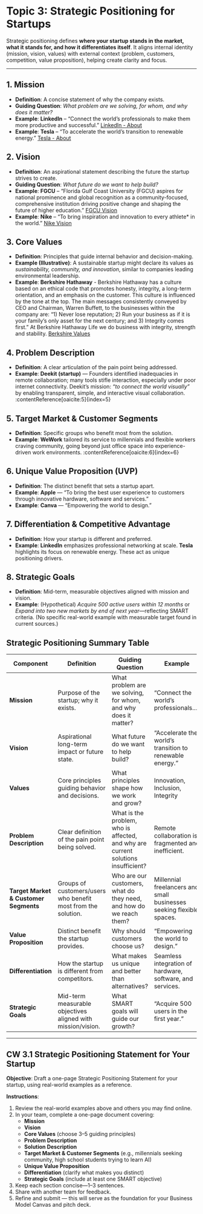# Topic 3: Strategic Positioning for Startups

Strategic positioning defines **where your startup stands in the market, what it stands for, and how it differentiates itself**. It aligns internal identity (mission, vision, values) with external context (problem, customers, competition, value proposition), helping create clarity and focus.

---

## 1. Mission
- **Definition**: A concise statement of why the company exists.
- **Guiding Question**: *What problem are we solving, for whom, and why does it matter?*
- **Example**: **LinkedIn** – “Connect the world’s professionals to make them more productive and successful.” [LinkedIn - About](https://about.linkedin.com/)  
- **Example**: **Tesla** – “To accelerate the world’s transition to renewable energy.” [Tesla - About](https://www.tesla.com/about)

## 2. Vision
- **Definition**: An aspirational statement describing the future the startup strives to create.
- **Guiding Question**: *What future do we want to help build?*
- **Example**: **FGCU** – “Florida Gulf Coast University (FGCU) aspires for national prominence and global recognition as a community-focused, comprehensive institution driving positive change and shaping the future of higher education.” [FGCU Vision](https://www.fgcu.edu/about/)  
- **Example**: **Nike** – “To bring inspiration and innovation to every athlete* in the world.” [Nike Vision](https://www.nike.com/help/a/nikeinc-mission)

## 3. Core Values
- **Definition**: Principles that guide internal behavior and decision-making.
- **Example (Illustrative)**: A sustainable startup might declare its values as *sustainability, community, and innovation*, similar to companies leading environmental leadership.
- **Example**: **Berkshire Hathaway** - Berkshire Hathaway has a culture based on an ethical code that promotes honesty, integrity, a long-term orientation, and an emphasis on the customer. This culture is influenced by the tone at the top. The main messages consistently conveyed by CEO and Chairman, Warren Buffett, to the businesses within the company are: “1) Never lose reputation; 2) Run your business as if it is your family’s only asset for the next century; and 3) Integrity comes first.”
At Berkshire Hathaway Life we do business with integrity, strength and stability. [Berkshire Values](https://bhlife.com/our-values/)

## 4. Problem Description
- **Definition**: A clear articulation of the pain point being addressed.
- **Example**: **Deekit (startup)** — Founders identified inadequacies in remote collaboration; many tools stifle interaction, especially under poor internet connectivity. Deekit’s mission: *“to connect the world visually”* by enabling transparent, simple, and interactive visual collaboration. :contentReference[oaicite:5]{index=5}

## 5. Target Market & Customer Segments
- **Definition**: Specific groups who benefit most from the solution.
- **Example**: **WeWork** tailored its service to millennials and flexible workers craving community, going beyond just office space into experience-driven work environments. :contentReference[oaicite:6]{index=6}

## 6. Unique Value Proposition (UVP)
- **Definition**: The distinct benefit that sets a startup apart.
- **Example**: **Apple** — “To bring the best user experience to customers through innovative hardware, software and services.”   
- **Example**: **Canva** — “Empowering the world to design.” 

## 7. Differentiation & Competitive Advantage
- **Definition**: How your startup is different and preferred.
- **Example**: **LinkedIn** emphasizes professional networking at scale. **Tesla** highlights its focus on renewable energy. These act as unique positioning drivers.

## 8. Strategic Goals
- **Definition**: Mid-term, measurable objectives aligned with mission and vision.
- **Example**: (Hypothetical) *Acquire 500 active users within 12 months* or *Expand into two new markets by end of next year*—reflecting SMART criteria. (No specific real-world example with measurable target found in current sources.)

## Strategic Positioning Summary Table

| **Component**               | **Definition**                                                                 | **Guiding Question**                                        | **Example** |
|------------------------------|-------------------------------------------------------------------------------|-------------------------------------------------------------|-------------|
| **Mission**                  | Purpose of the startup; why it exists.                                         | What problem are we solving, for whom, and why does it matter? | “Connect the world’s professionals…” |
| **Vision**                   | Aspirational long-term impact or future state.                                | What future do we want to help build?                       | “Accelerate the world’s transition to renewable energy.” |
| **Values**                   | Core principles guiding behavior and decisions.                               | What principles shape how we work and grow?                 | Innovation, Inclusion, Integrity |
| **Problem Description**      | Clear definition of the pain point being solved.                              | What is the problem, who is affected, and why are current solutions insufficient? | Remote collaboration is fragmented and inefficient. |
| **Target Market & Customer Segments** | Groups of customers/users who benefit most from the solution.                          | Who are our customers, what do they need, and how do we reach them? | Millennial freelancers and small businesses seeking flexible spaces. |
| **Value Proposition**  | Distinct benefit the startup provides.                                         | Why should customers choose us?                             | “Empowering the world to design.” |
| **Differentiation**          | How the startup is different from competitors.                                | What makes us unique and better than alternatives?           | Seamless integration of hardware, software, and services. |
| **Strategic Goals**          | Mid-term measurable objectives aligned with mission/vision.                   | What SMART goals will guide our growth?                      | “Acquire 500 users in the first year.” |

---

## CW 3.1 Strategic Positioning Statement for Your Startup

**Objective**: Draft a one-page Strategic Positioning Statement for your startup, using real-world examples as a reference.

**Instructions**:
1. Review the real-world examples above and others you may find online.
2. In your team, complete a one-page document covering:
   - **Mission** 
   - **Vision** 
   - **Core Values** (choose 3–5 guiding principles)
   - **Problem Description**
   - **Solution Description** 
   - **Target Market & Customer Segments** (e.g., millennials seeking community, high school students trying to learn AI)
   - **Unique Value Proposition**
   - **Differentiation** (clarify what makes you distinct)
   - **Strategic Goals** (include at least one SMART objective)
3. Keep each section concise—1–3 sentences.
4. Share with another team for feedback.
5. Refine and submit — this will serve as the foundation for your Business Model Canvas and pitch deck.
